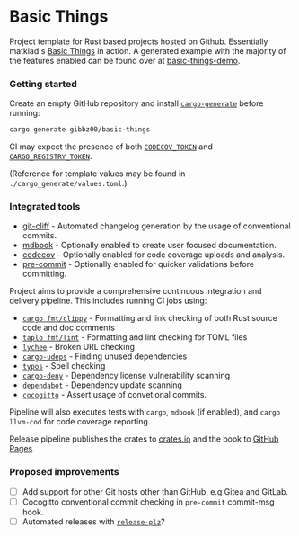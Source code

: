 # Basic Things

Project template for Rust based projects hosted on Github.
Essentially matklad's [Basic Things](https://matklad.github.io/2024/03/22/basic-things.html) in action.
A generated example with the majority of the features enabled can be found over at [basic-things-demo](https://github.com/gibbz00/basic-things-demo).

### Getting started

Create an empty GitHub repository and install [`cargo-generate`](https://github.com/cargo-generate/cargo-generate) before running:

```sh
cargo generate gibbz00/basic-things
```

CI may expect the presence of both [`CODECOV_TOKEN`](https://docs.codecov.com/docs/adding-the-codecov-token) and [`CARGO_REGISTRY_TOKEN`](https://crates.io/settings/tokens).

(Reference for template values may be found in `./cargo_generate/values.toml`.)

### Integrated tools

* [git-cliff](https://git-cliff.org) - Automated changelog generation by the usage of conventional commits.
* [mdbook](https://github.com/rust-lang/mdBook) - Optionally enabled to create user focused documentation.
* [codecov](https://about.codecov.io/) - Optionally enabled for code coverage uploads and analysis.
* [pre-commit](https://github.com/pre-commit/pre-commit) - Optionally enabled for quicker validations before committing.

Project aims to provide a comprehensive continuous integration and delivery pipeline. This includes running CI jobs using:

* [`cargo fmt/clippy`](https://github.com/rust-lang/cargo) - Formatting and link checking of both Rust source code and doc comments
* [`taplo fmt/lint`](https://github.com/tamasfe/taplo) - Formatting and lint checking for TOML files
* [`lychee`](https://github.com/lycheeverse/lychee) - Broken URL checking
* [`cargo-udeps`](https://github.com/est31/cargo-udeps) - Finding unused dependencies
* [`typos`](https://github.com/crate-ci/typos) - Spell checking
* [`cargo-deny`](https://github.com/EmbarkStudios/cargo-deny) - Dependency license vulnerability scanning
* [`dependabot`](https://github.com/dependabot/dependabot-core) - Dependency update scanning
* [`cocogitto`](https://github.com/cocogitto/cocogitto) - Assert usage of convetional commits.

Pipeline will also executes tests with `cargo`, `mdbook` (if enabled), and `cargo llvm-cod` for code coverage reporting.

Release pipeline publishes the crates to [crates.io](https://crates.io/) and the book to [GitHub Pages](https://pages.github.com/).

### Proposed improvements

- [ ] Add support for other Git hosts other than GitHub, e.g Gitea and GitLab.
- [ ] Cocogitto conventional commit checking in `pre-commit` commit-msg hook.
- [ ] Automated releases with [`release-plz`](https://release-plz.ieni.dev)?
